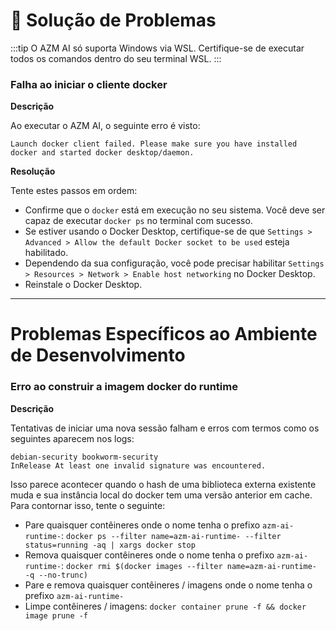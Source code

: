 # 🚧 Solução de Problemas

:::tip
O AZM AI só suporta Windows via WSL. Certifique-se de executar todos os comandos dentro do seu terminal WSL.
:::

### Falha ao iniciar o cliente docker

**Descrição**

Ao executar o AZM AI, o seguinte erro é visto:

```
Launch docker client failed. Please make sure you have installed docker and started docker desktop/daemon.
```

**Resolução**

Tente estes passos em ordem:

- Confirme que o `docker` está em execução no seu sistema. Você deve ser capaz de executar `docker ps` no terminal com sucesso.
- Se estiver usando o Docker Desktop, certifique-se de que `Settings > Advanced > Allow the default Docker socket to be used` esteja habilitado.
- Dependendo da sua configuração, você pode precisar habilitar `Settings > Resources > Network > Enable host networking` no Docker Desktop.
- Reinstale o Docker Desktop.

---

# Problemas Específicos ao Ambiente de Desenvolvimento

### Erro ao construir a imagem docker do runtime

**Descrição**

Tentativas de iniciar uma nova sessão falham e erros com termos como os seguintes aparecem nos logs:

```
debian-security bookworm-security
InRelease At least one invalid signature was encountered.
```

Isso parece acontecer quando o hash de uma biblioteca externa existente muda e sua instância local do docker tem uma versão anterior em cache. Para contornar isso, tente o seguinte:

- Pare quaisquer contêineres onde o nome tenha o prefixo `azm-ai-runtime-`:
  `docker ps --filter name=azm-ai-runtime- --filter status=running -aq | xargs docker stop`
- Remova quaisquer contêineres onde o nome tenha o prefixo `azm-ai-runtime-`:
  `docker rmi $(docker images --filter name=azm-ai-runtime- -q --no-trunc)`
- Pare e remova quaisquer contêineres / imagens onde o nome tenha o prefixo `azm-ai-runtime-`
- Limpe contêineres / imagens: `docker container prune -f && docker image prune -f`
